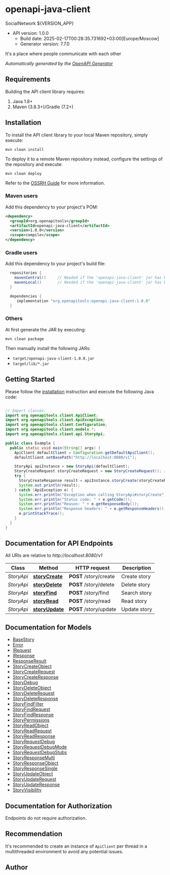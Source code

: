 # openapi-java-client

SocialNetwork ${VERSION_APP}
- API version: 1.0.0
  - Build date: 2025-02-17T00:28:35.731692+03:00[Europe/Moscow]
  - Generator version: 7.7.0

It's a place where people communicate with each other


*Automatically generated by the [OpenAPI Generator](https://openapi-generator.tech)*


## Requirements

Building the API client library requires:
1. Java 1.8+
2. Maven (3.8.3+)/Gradle (7.2+)

## Installation

To install the API client library to your local Maven repository, simply execute:

```shell
mvn clean install
```

To deploy it to a remote Maven repository instead, configure the settings of the repository and execute:

```shell
mvn clean deploy
```

Refer to the [OSSRH Guide](http://central.sonatype.org/pages/ossrh-guide.html) for more information.

### Maven users

Add this dependency to your project's POM:

```xml
<dependency>
  <groupId>org.openapitools</groupId>
  <artifactId>openapi-java-client</artifactId>
  <version>1.0.0</version>
  <scope>compile</scope>
</dependency>
```

### Gradle users

Add this dependency to your project's build file:

```groovy
  repositories {
    mavenCentral()     // Needed if the 'openapi-java-client' jar has been published to maven central.
    mavenLocal()       // Needed if the 'openapi-java-client' jar has been published to the local maven repo.
  }

  dependencies {
     implementation "org.openapitools:openapi-java-client:1.0.0"
  }
```

### Others

At first generate the JAR by executing:

```shell
mvn clean package
```

Then manually install the following JARs:

* `target/openapi-java-client-1.0.0.jar`
* `target/lib/*.jar`

## Getting Started

Please follow the [installation](#installation) instruction and execute the following Java code:

```java

// Import classes:
import org.openapitools.client.ApiClient;
import org.openapitools.client.ApiException;
import org.openapitools.client.Configuration;
import org.openapitools.client.models.*;
import org.openapitools.client.api.StoryApi;

public class Example {
  public static void main(String[] args) {
    ApiClient defaultClient = Configuration.getDefaultApiClient();
    defaultClient.setBasePath("http://localhost:8080/v1");

    StoryApi apiInstance = new StoryApi(defaultClient);
    StoryCreateRequest storyCreateRequest = new StoryCreateRequest(); // StoryCreateRequest | Request body
    try {
      StoryCreateResponse result = apiInstance.storyCreate(storyCreateRequest);
      System.out.println(result);
    } catch (ApiException e) {
      System.err.println("Exception when calling StoryApi#storyCreate");
      System.err.println("Status code: " + e.getCode());
      System.err.println("Reason: " + e.getResponseBody());
      System.err.println("Response headers: " + e.getResponseHeaders());
      e.printStackTrace();
    }
  }
}

```

## Documentation for API Endpoints

All URIs are relative to *http://localhost:8080/v1*

Class | Method | HTTP request | Description
------------ | ------------- | ------------- | -------------
*StoryApi* | [**storyCreate**](docs/StoryApi.md#storyCreate) | **POST** /story/create | Create story
*StoryApi* | [**storyDelete**](docs/StoryApi.md#storyDelete) | **POST** /story/delete | Delete story
*StoryApi* | [**storyFind**](docs/StoryApi.md#storyFind) | **POST** /story/find | Search story
*StoryApi* | [**storyRead**](docs/StoryApi.md#storyRead) | **POST** /story/read | Read story
*StoryApi* | [**storyUpdate**](docs/StoryApi.md#storyUpdate) | **POST** /story/update | Update story


## Documentation for Models

 - [BaseStory](docs/BaseStory.md)
 - [Error](docs/Error.md)
 - [IRequest](docs/IRequest.md)
 - [IResponse](docs/IResponse.md)
 - [ResponseResult](docs/ResponseResult.md)
 - [StoryCreateObject](docs/StoryCreateObject.md)
 - [StoryCreateRequest](docs/StoryCreateRequest.md)
 - [StoryCreateResponse](docs/StoryCreateResponse.md)
 - [StoryDebug](docs/StoryDebug.md)
 - [StoryDeleteObject](docs/StoryDeleteObject.md)
 - [StoryDeleteRequest](docs/StoryDeleteRequest.md)
 - [StoryDeleteResponse](docs/StoryDeleteResponse.md)
 - [StoryFindFilter](docs/StoryFindFilter.md)
 - [StoryFindRequest](docs/StoryFindRequest.md)
 - [StoryFindResponse](docs/StoryFindResponse.md)
 - [StoryPermissions](docs/StoryPermissions.md)
 - [StoryReadObject](docs/StoryReadObject.md)
 - [StoryReadRequest](docs/StoryReadRequest.md)
 - [StoryReadResponse](docs/StoryReadResponse.md)
 - [StoryRequestDebug](docs/StoryRequestDebug.md)
 - [StoryRequestDebugMode](docs/StoryRequestDebugMode.md)
 - [StoryRequestDebugStubs](docs/StoryRequestDebugStubs.md)
 - [StoryResponseMulti](docs/StoryResponseMulti.md)
 - [StoryResponseObject](docs/StoryResponseObject.md)
 - [StoryResponseSingle](docs/StoryResponseSingle.md)
 - [StoryUpdateObject](docs/StoryUpdateObject.md)
 - [StoryUpdateRequest](docs/StoryUpdateRequest.md)
 - [StoryUpdateResponse](docs/StoryUpdateResponse.md)
 - [StoryVisibility](docs/StoryVisibility.md)


<a id="documentation-for-authorization"></a>
## Documentation for Authorization

Endpoints do not require authorization.


## Recommendation

It's recommended to create an instance of `ApiClient` per thread in a multithreaded environment to avoid any potential issues.

## Author



